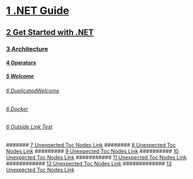 <!-- Start of .NET Guide -->
# [1 .NET Guide](standard/index.md)
## [2 Get Started with .NET](standard/get-started.md)
### [3 Architecture](standard/microservices-architecture/)
#### [4 Operators](visual-basic/language-reference/error-messages/operator-declaration-must-be-one-of.md)
##### [5 Welcome](welcome.md)
###### [6 DuplicatedWelcome](welcomed.md)
###### [6 Docker](standard/microservices-architecture/container-docker-introduction/docker-defined.md)
###### [6 Outside Link Test](https://msdn.microsoft.com/library/azure/dn873976.aspx)
####### [7 Unexpected Toc Nodes Link](https://msdn.microsoft.com/library/azure/dn873976.aspx)
######## [8 Unexpected Toc Nodes Link](https://msdn.microsoft.com/library/azure/dn873976.aspx)
######### [9 Unexpected Toc Nodes Link](https://msdn.microsoft.com/library/azure/dn873976.aspx)
########## [10 Unexpected Toc Nodes Link](https://msdn.microsoft.com/library/azure/dn873976.aspx)
########### [11 Unexpected Toc Nodes Link](https://msdn.microsoft.com/library/azure/dn873976.aspx)
############ [12 Unexpected Toc Nodes Link](https://msdn.microsoft.com/library/azure/dn873976.aspx)
############# [13 Unexpected Toc Nodes Link](https://msdn.microsoft.com/library/azure/dn873976.aspx)

